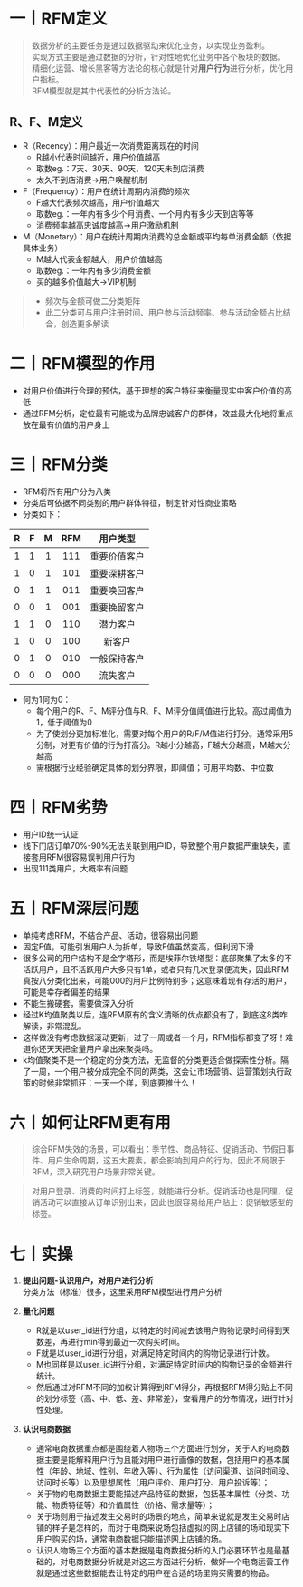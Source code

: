 # 一丨RFM定义
> 数据分析的主要任务是通过数据驱动来优化业务，以实现业务盈利。  
实现方式主要是通过数据的分析，针对性地优化业务中各个板块的数据。  
精细化运营、增长黑客等方法论的核心就是针对**用户行为**进行分析，优化用户指标。  
RFM模型就是其中代表性的分析方法论。  

## R、F、M定义
+ R（Recency）：用户最近一次消费距离现在的时间
    + R越小代表时间越近，用户价值越高
    + 取数eg.：7天、30天、90天、120天未到店消费
    + 太久不到店消费->用户唤醒机制
+ F（Frequency）：用户在统计周期内消费的频次
    + F越大代表频次越高，用户价值越大
    + 取数eg.：一年内有多少个月消费、一个月内有多少天到店等等
    + 消费频率越高忠诚度越高->用户激励机制
+ M（Monetary）：用户在统计周期内消费的总金额或平均每单消费金额（依据具体业务）
    + M越大代表金额越大，用户价值越高
    + 取数eg.：一年内有多少消费金额
    + 买的越多价值越大->VIP机制

> + 频次与金额可做二分类矩阵
> + 此二分类可与用户注册时间、用户参与活动频率、参与活动金额占比结合，创造更多解读

# 二丨RFM模型的作用
+ 对用户价值进行合理的预估，基于理想的客户特征来衡量现实中客户价值的高低
+ 通过RFM分析，定位最有可能成为品牌忠诚客户的群体，效益最大化地将重点放在最有价值的用户身上

# 三丨RFM分类
+ RFM将所有用户分为八类
+ 分类后可依据不同类别的用户群体特征，制定针对性商业策略
+ 分类如下：

| R | F | M | RFM | 用户类型 |  
| :-: | :-: | :-: | :-: | :-: |  
| 1 | 1 | 1 | 111 | 重要价值客户 |
| 1 | 0 | 1 | 101 | 重要深耕客户 |
| 0 | 1 | 1 | 011 | 重要唤回客户 |
| 0 | 0 | 1 | 001 | 重要挽留客户 |
| 1 | 1 | 0 | 110 | 潜力客户 |
| 1 | 0 | 0 | 100 | 新客户 |
| 0 | 1 | 0 | 010 | 一般保持客户 |
| 0 | 0 | 0 | 000 | 流失客户 |

+ 何为1何为0：
    + 每个用户的R、F、M评分值与R、F、M评分值阈值进行比较。高过阈值为1，低于阈值为0
    + 为了使划分更加标准化，需要对每个用户的R/F/M值进行打分。通常采用5分制，对更有价值的行为打高分。R越小分越高，F越大分越高，M越大分越高
    + 需根据行业经验确定具体的划分界限，即阈值；可用平均数、中位数

# 四丨RFM劣势
+ 用户ID统一认证
+ 线下门店订单70%-90%无法关联到用户ID，导致整个用户数据严重缺失，直接套用RFM很容易误判用户行为
+ 出现111类用户，大概率有问题

# 五丨RFM深层问题
+ 单纯考虑RFM，不结合产品、活动，很容易出问题  
+ 固定F值，可能引发用户人为拆单，导致F值虽然变高，但利润下滑
+ 很多公司的用户结构不是金字塔形，而是埃菲尔铁塔型：底部聚集了太多的不活跃用户，且不活跃用户大多只有1单，或者只有几次登录便流失，因此RFM真按八分类化出来，可能000的用户比例特别多；这意味着现有存活的用户，可能是幸存者偏差的结果
+ 不能生搬硬套，需要做深入分析
+ 经过K均值聚类以后，连RFM原有的含义清晰的优点都没有了，到底这8类咋解读，非常混乱。
+ 这样做没有考虑数据滚动更新，过了一周或者一个月，RFM指标都变了呀！难道你还天天把全量用户拿出来聚类吗。
+ k均值聚类不是一个稳定的分类方法，无监督的分类更适合做探索性分析。隔了一周，一个用户被分成完全不同的两类，这会让市场营销、运营策划执行政策的时候非常抓狂：一天一个样，到底要推什么！

# 六丨如何让RFM更有用
> 综合RFM失效的场景，可以看出：季节性、商品特征、促销活动、节假日事件、用户生命周期，这五大要素，都会影响到用户的行为。因此不局限于RFM，深入研究用户场景非常关键。

> 对用户登录、消费的时间打上标签，就能进行分析。促销活动也是同理，促销活动可以直接从订单识别出来，因此也很容易给用户贴上：促销敏感型的标签。

# 七丨实操
1. **提出问题-认识用户，对用户进行分析**  
分类方法（标准）很多，这里采用RFM模型进行用户分析

2. **量化问题**  
    + R就是以user_id进行分组，以特定的时间减去该用户购物记录时间得到天数差，再进行min得到最近一次购买时间。
    + F就是以user_id进行分组，对满足特定时间内的购物记录进行计数。
    + M也同样是以user_id进行分组，对满足特定时间内的购物记录的金额进行统计。  
    + 然后通过对RFM不同的加权计算得到RFM得分，再根据RFM得分贴上不同的划分标签（高、中、低、差、非常差），查看用户的分布情况，进行针对性处理。

3. **认识电商数据**  
    + 通常电商数据重点都是围绕着人物场三个方面进行划分，关于人的电商数据主要是能解释用户行为且能对用户进行画像的数据，包括用户的基本属性（年龄、地域、性别、年收入等）、行为属性（访问渠道、访问时间段、访问时长等）以及思想属性（用户评价、用户打分、用户投诉等）；
    + 关于物的电商数据主要能描述产品特征的数据，包括基本属性（分类、功能、物质特征等）和价值属性（价格、需求量等）；
    + 关于场则用于描述发生交易时的场景的地点，简单来说就是发生交易时店铺的样子是怎样的，而对于电商来说场包括虚拟的网上店铺的场和现实下用户购买的场，通常电商数据只能描述网上店铺的场。
    + 认识人物场三个方面的基本数据是电商数据分析的入门必要环节也是最基础的，对电商数据分析就是对这三方面进行分析，做好一个电商运营工作就是通过这些数据能去让特定的用户在合适的场里购买需要的物品。

